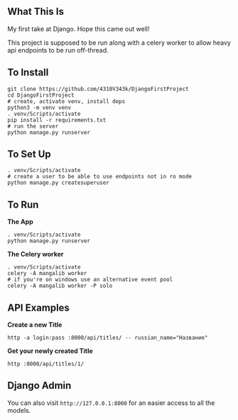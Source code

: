 What This Is
------------

My first take at Django. Hope this came out well!

This project is supposed to be run along with a celery worker to allow heavy api endpoints to be run off-thread.

To Install
----------

    git clone https://github.com/4310V343k/DjangoFirstProject
    cd DjangoFirstProject
    # create, activate venv, install deps
    python3 -m venv venv
    . venv/Scripts/activate
    pip install -r requirements.txt
    # run the server
    python manage.py runserver

To Set Up
---------

    . venv/Scripts/activate
    # create a user to be able to use endpoints not in ro mode
    python manage.py createsuperuser

To Run
------

**The App**

    . venv/Scripts/activate
    python manage.py runserver

**The Celery worker**

    . venv/Scripts/activate
    celery -A mangalib worker
    # if you're on windows use an alternative event pool
    celery -A mangalib worker -P solo

API Examples
-----------

**Create a new Title**

    http -a login:pass :8000/api/titles/ -- russian_name="Название"

**Get your newly created Title**

    http :8000/api/titles/1/

Django Admin
------------

You can also visit `http://127.0.0.1:8000` for an easier access to all the models.
